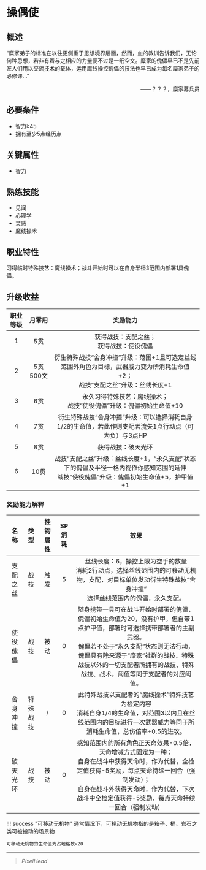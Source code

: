 # 操偶使

## 概述

“糜家弟子的标准在以往更侧重于思想境界层面，然而，血的教训告诉我们，无论何种思想，若非有着与之相应的力量便不过是一纸空文。糜家的傀儡早已不是先前匠人们用以交流技术的载体，运用魔线操控傀儡的技法也早已成为每名糜家弟子的必修课…”
<div align="right">——？？？，糜家募兵员</div>

## 必要条件

* 智力≥45
* 拥有至少5点经历点

## 关键属性

* 智力

## 熟练技能

* 见闻
* 心理学
* 灵感
* 魔线操术

## 职业特性

习得临时特殊技艺：魔线操术；战斗开始时可以在自身半径3范围内部署1具傀儡。

## 升级收益

职业等级|月零用|奖励能力
:--:|:--:|:--:
1|5贯|获得战技：支配之丝；<br>获得战技：使役傀儡
2|5贯500文|衍生特殊战技“舍身冲撞”升级：范围+1且可选定丝线范围外角色为目标，武器威力变为所消耗生命值+2；<br>战技“支配之丝”升级：丝线长度+1
3|6贯|永久习得特殊技艺：魔线操术；<br>战技“使役傀儡”升级：傀儡初始生命值+10
4|7贯|衍生特殊战技“舍身冲撞”升级：可以选择消耗自身1/2的生命值，若此作则支配者流失1点行动点（可为负）与3点HP
5|8贯|获得战技：破天光环
6|10贯|战技“支配之丝”升级：丝线长度+1，“永久支配”状态下的傀儡及半径一格内视作你感知范围的延伸<br>战技“使役傀儡”升级：傀儡初始生命值+5，护甲值+1

### 奖励能力解释

名称|类型|挂钩属性|SP消耗|效果
:--:|:--:|:--:|:--:|:--:
支配之丝|战技|触发|5|丝线长度：6，操控上限为空手的数量<br>消耗2行动点，选择丝线范围内的可移动无机物，支配，对目标单位发动衍生特殊战技“舍身冲撞”<br>选择丝线范围内的傀儡，永久支配。
使役傀儡|战技|被动|0|随身携带一具可在战斗开始时部署的傀儡，傀儡初始生命值为20，没有护甲，但自带1点护甲值，部署时可选择携带部署者的主副武器。<br>傀儡若不处于“永久支配”状态则无法行动，傀儡具有除来源于“糜家”社群的战技、特殊战技以外的一切支配者所拥有的战技、特殊战技、战术，阈值等同于支配者的对应阈值。
舍身冲撞|特殊战技|/|0|此特殊战技以支配者的“魔线操术”特殊技艺为检定内容<br>消耗自身1/4的生命值，对范围3以内且在丝线范围内的目标进行一次武器威力等同于所消耗生命值，总伤倍率+0.5的进攻。
破天光环|战技|被动|0|感知范围内的所有角色正天命效果-0.5倍，天命增减方式固定为一种；<br>自身在战斗中获得天命时，作为代替，全检定值获得-5奖励，每点天命持续一回合（强制发动）；<br>自身在战斗外获得天命时，作为代替，下次战斗中全检定值获得-5奖励，每点天命持续一回合（强制发动）

!!! success "可移动无机物"
    通常情况下，可移动无机物指的是箱子、桶、岩石之类可被搬动的场景物

    可移动无机物的生命值为占地格数×20

---

> *PixelHead*